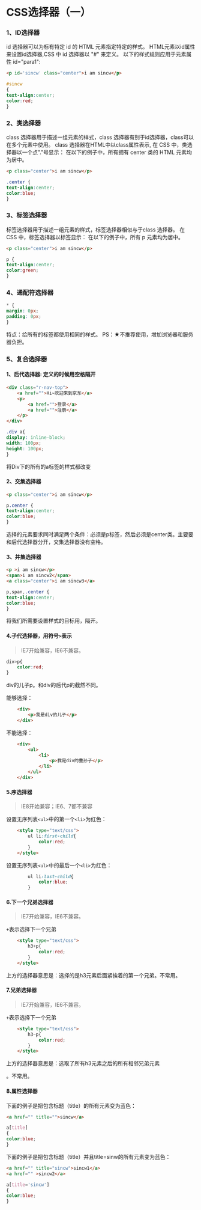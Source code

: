 # CSS选择器（一）

### 1、ID选择器

id 选择器可以为标有特定 id 的 HTML 元素指定特定的样式。
HTML元素以id属性来设置id选择器,CSS 中 id 选择器以 "#" 来定义。
以下的样式规则应用于元素属性 id="para1":
```html
<p id='sincw' class="center">i am sincw</p>
```
```css
#sincw
{
text-align:center;
color:red;
}
```

### 2、类选择器
class 选择器用于描述一组元素的样式，class 选择器有别于id选择器，class可以在多个元素中使用。
class 选择器在HTML中以class属性表示, 在 CSS 中，类选择器以一个点"."号显示：
在以下的例子中，所有拥有 center 类的 HTML 元素均为居中。
```html
<p class="center">i am sincw</p>
```
```css
.center {
text-align:center;
color:blue;
}
```


### 3、标签选择器
标签选择器用于描述一组元素的样式，标签选择器相似与于class 选择器。
在 CSS 中，标签选择器以标签显示：
在以下的例子中，所有 p 元素均为居中。
```html
<p class="center">i am sincw</p>
```
```css
p {
text-align:center;
color:green;
}
```

### 4、通配符选择器
```css
* {
margin: 0px;
padding: 0px;
}
```
特点：给所有的标签都使用相同的样式。 PS：★不推荐使用，增加浏览器和服务器负担。

### 5、复合选择器

#### 1、后代选择器: 定义的时候用空格隔开

```html
<div class="r-nav-top">
    <a href="">Hi~欢迎来到京东</a>
    <p>
        <a href="">登录</a>
        <a href="">注册</a>
    </p>
</div>
```
```css
.div a{
display: inline-block;
width: 100px;
height: 100px;
}
```

将Div下的所有的a标签的样式都改变


#### 2、交集选择器
```html
<p class="center">i am sincw</p>
```
```css
p.center {
text-align:center;
color:blue;
}
```

选择的元素要求同时满足两个条件：必须是p标签，然后必须是center类。主要要和后代选择器分开，交集选择器没有空格。


#### 3、并集选择器
```html
<p >i am sincw</p>
<span>i am sincw2</span>
<a class="center">i am sincw3</a>
```
```css
p,span,.center {
text-align:center;
color:blue;
}
```

将我们所需要设置样式的目标用，隔开。


#### 4.子代选择器，用符号`>`表示

> IE7开始兼容，IE6不兼容。

```css
div>p{
	color:red;
}
```
div的儿子p。和div的后代p的截然不同。

能够选择：

```html
	<div>
		<p>我是div的儿子</p>
	</div>
```

不能选择：

```html
	<div>
		<ul>
			<li>
				<p>我是div的重孙子</p>
			</li>
		</ul>
	</div>
```


#### 5.序选择器

> IE8开始兼容；IE6、7都不兼容

设置无序列表`<ul>`中的第一个`<li>`为红色：

```html
	<style type="text/css">
		ul li:first-child{
			color:red;
		}
	</style>
```

设置无序列表`<ul>`中的最后一个`<li>`为红色：

```css
		ul li:last-child{
			color:blue;
		}
```

#### 6.下一个兄弟选择器
> IE7开始兼容，IE6不兼容。

`+`表示选择下一个兄弟

```html
	<style type="text/css">
		h3+p{
			color:red;
		}
	</style>
```

上方的选择器意思是：选择的是h3元素后面紧挨着的第一个兄弟。不常用。

#### 7.兄弟选择器
> IE7开始兼容，IE6不兼容。

`+`表示选择下一个兄弟

```html
	<style type="text/css">
		h3~p{
			color:red;
		}
	</style>
```

上方的选择器意思是：选取了所有h3元素之后的所有相邻兄弟元素 <p>。不常用。


#### 8.属性选择器


下面的例子是把包含标题（title）的所有元素变为蓝色：
```html
<a href="" title="">sincw</a>
```
```css
a[title]
{ 
color:blue; 
}
```
下面的例子是把包含标题（title）并且title=sinw的所有元素变为蓝色：
```html
<a href="" title="sincw">sincw1</a>
<a href="" >sincw2</a>
```
```css
a[title='sincw']
{ 
color:blue; 
}
```
